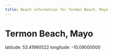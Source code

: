 ```yaml
---
title: Beach information for Termon Beach, Mayo
---
```

# Termon Beach, Mayo 

<div class="location-info">latitude: 53.41990522 longitude: -10.09000000</div>
<div></div>